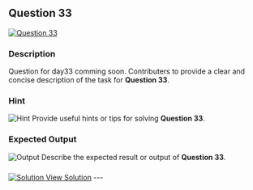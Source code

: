 


## Question 33
<a href="https://github.com/alishgosai/Javascript-Exercise-and-Solutions/blob/master/questions/Questions33.md" target="_blank">
  <img src="https://img.shields.io/badge/Question-33-purple?style=for-the-badge&logoSize=60" alt="Question 33">
</a>

### **Description**
Question for day33 comming soon.
Contributers to provide a clear and concise description of the task for **Question 33**.

### **Hint**
![Hint](https://img.shields.io/badge/Hint:-blue)
Provide useful hints or tips for solving **Question 33**.

### **Expected Output**
![Output](https://img.shields.io/badge/Output:-blue)
Describe the expected result or output of **Question 33**.

### <a href="https://github.com/alishgosai/Javascript-Exercise-and-Solutions/blob/master/solutions/Solution33.js" target="_blank">
  <img src="https://img.shields.io/badge/Solution-1f8e00?style=for-the-badge&logo=solution&logoColor=white" alt="Solution">
</a>
<a href="https://github.com/alishgosai/Javascript-Exercise-and-Solutions/blob/master/solutions/Solution33.js" target="_blank">View Solution</a>
---

